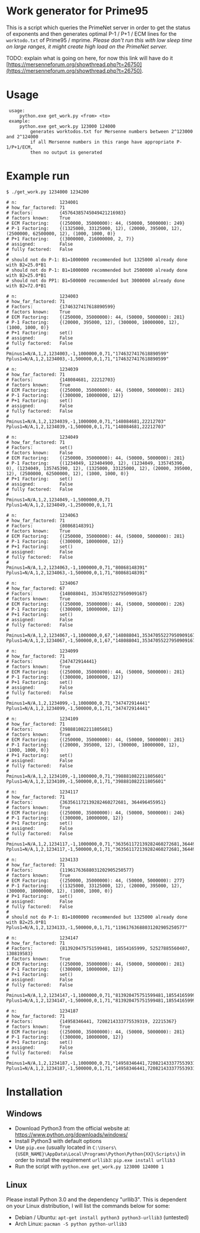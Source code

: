 # Work generator for Prime95
This is a script which queries the PrimeNet server in order to get the status of exponents and then generates optimal P-1 / P+1 / ECM lines for the ```worktodo.txt``` of Prime95 / mprime. 
*Please don't run this with low sleep time on large ranges, it might create high load on the PrimeNet server.*

TODO: explain what is going on here, for now this link will have do it [https://mersenneforum.org/showthread.php?t=26750](https://mersenneforum.org/showthread.php?t=26750).

# Usage

```
 usage:
     python.exe get_work.py <from> <to>
 example:
     python.exe get_work.py 123000 124000
         generates worktodos.txt for Mersenne numbers between 2^123000 and 2^124000
         if all Mersenne numbers in this range have appropriate P-1/P+1/ECM,
         then no output is generated
```

# Example run

```
$ ./get_work.py 1234000 1234200

# n:                1234001
# how_far_factored: 71
# Factors:          {45764385745049421216983}
# factors known:    True
# ECM Factoring:    {(250000, 35000000): 44, (50000, 5000000): 249}
# P-1 Factoring:    {(1325000, 33125000, 12), (20000, 395000, 12), (2500000, 62500000, 12), (1000, 1000, 0)}
# P+1 Factoring:    {(3000000, 216000000, 2, 7)}
# assigned:         False
# fully factored:   False
# 
# should not do P-1: B1=1000000 recommended but 1325000 already done with B2=25.0*B1
# should not do P-1: B1=1000000 recommended but 2500000 already done with B2=25.0*B1
# should not do PP1: B1=500000 recommended but 3000000 already done with B2=72.0*B1

# n:                1234003
# how_far_factored: 71
# Factors:          {1746327417618890599}
# factors known:    True
# ECM Factoring:    {(250000, 35000000): 44, (50000, 5000000): 281}
# P-1 Factoring:    {(20000, 395000, 12), (300000, 10000000, 12), (1000, 1000, 0)}
# P+1 Factoring:    set()
# assigned:         False
# fully factored:   False
# 
Pminus1=N/A,1,2,1234003,-1,1000000,0,71,"1746327417618890599"
Pplus1=N/A,1,2,1234003,-1,500000,0,1,71,"1746327417618890599"

# n:                1234039
# how_far_factored: 71
# Factors:          {148084681, 22212703}
# factors known:    True
# ECM Factoring:    {(250000, 35000000): 44, (50000, 5000000): 281}
# P-1 Factoring:    {(300000, 10000000, 12)}
# P+1 Factoring:    set()
# assigned:         False
# fully factored:   False
# 
Pminus1=N/A,1,2,1234039,-1,1000000,0,71,"148084681,22212703"
Pplus1=N/A,1,2,1234039,-1,500000,0,1,71,"148084681,22212703"

# n:                1234049
# how_far_factored: 71
# Factors:          set()
# factors known:    False
# ECM Factoring:    {(250000, 35000000): 44, (50000, 5000000): 281}
# P-1 Factoring:    {(1234049, 123404900, 12), (1234049, 135745390, 0), (1234049, 135745390, 12), (1325000, 33125000, 12), (20000, 395000, 12), (2500000, 62500000, 12), (1000, 1000, 0)}
# P+1 Factoring:    set()
# assigned:         False
# fully factored:   False
# 
Pminus1=N/A,1,2,1234049,-1,5000000,0,71
Pplus1=N/A,1,2,1234049,-1,2500000,0,1,71

# n:                1234063
# how_far_factored: 71
# Factors:          {80868148391}
# factors known:    True
# ECM Factoring:    {(250000, 35000000): 44, (50000, 5000000): 281}
# P-1 Factoring:    {(300000, 10000000, 12)}
# P+1 Factoring:    set()
# assigned:         False
# fully factored:   False
# 
Pminus1=N/A,1,2,1234063,-1,1000000,0,71,"80868148391"
Pplus1=N/A,1,2,1234063,-1,500000,0,1,71,"80868148391"

# n:                1234067
# how_far_factored: 67
# Factors:          {148088041, 35347055227950909167}
# factors known:    True
# ECM Factoring:    {(250000, 35000000): 44, (50000, 5000000): 226}
# P-1 Factoring:    {(300000, 10000000, 12)}
# P+1 Factoring:    set()
# assigned:         False
# fully factored:   False
# 
Pminus1=N/A,1,2,1234067,-1,1000000,0,67,"148088041,35347055227950909167"
Pplus1=N/A,1,2,1234067,-1,500000,0,1,67,"148088041,35347055227950909167"

# n:                1234099
# how_far_factored: 71
# Factors:          {347472914441}
# factors known:    True
# ECM Factoring:    {(250000, 35000000): 44, (50000, 5000000): 281}
# P-1 Factoring:    {(300000, 10000000, 12)}
# P+1 Factoring:    set()
# assigned:         False
# fully factored:   False
# 
Pminus1=N/A,1,2,1234099,-1,1000000,0,71,"347472914441"
Pplus1=N/A,1,2,1234099,-1,500000,0,1,71,"347472914441"

# n:                1234109
# how_far_factored: 71
# Factors:          {398881082211805601}
# factors known:    True
# ECM Factoring:    {(250000, 35000000): 44, (50000, 5000000): 281}
# P-1 Factoring:    {(20000, 395000, 12), (300000, 10000000, 12), (1000, 1000, 0)}
# P+1 Factoring:    set()
# assigned:         False
# fully factored:   False
# 
Pminus1=N/A,1,2,1234109,-1,1000000,0,71,"398881082211805601"
Pplus1=N/A,1,2,1234109,-1,500000,0,1,71,"398881082211805601"

# n:                1234117
# how_far_factored: 71
# Factors:          {363561172139282460272681, 364496455951}
# factors known:    True
# ECM Factoring:    {(250000, 35000000): 44, (50000, 5000000): 246}
# P-1 Factoring:    {(300000, 10000000, 12)}
# P+1 Factoring:    set()
# assigned:         False
# fully factored:   False
# 
Pminus1=N/A,1,2,1234117,-1,1000000,0,71,"363561172139282460272681,364496455951"
Pplus1=N/A,1,2,1234117,-1,500000,0,1,71,"363561172139282460272681,364496455951"

# n:                1234133
# how_far_factored: 71
# Factors:          {11961763688031202905250577}
# factors known:    True
# ECM Factoring:    {(250000, 35000000): 44, (50000, 5000000): 277}
# P-1 Factoring:    {(1325000, 33125000, 12), (20000, 395000, 12), (300000, 10000000, 12), (1000, 1000, 0)}
# P+1 Factoring:    set()
# assigned:         False
# fully factored:   False
# 
# should not do P-1: B1=1000000 recommended but 1325000 already done with B2=25.0*B1
Pplus1=N/A,1,2,1234133,-1,500000,0,1,71,"11961763688031202905250577"

# n:                1234147
# how_far_factored: 71
# Factors:          {813920475751599481, 18554165999, 52527885560407, 130819583}
# factors known:    True
# ECM Factoring:    {(250000, 35000000): 44, (50000, 5000000): 281}
# P-1 Factoring:    {(300000, 10000000, 12)}
# P+1 Factoring:    set()
# assigned:         False
# fully factored:   False
# 
Pminus1=N/A,1,2,1234147,-1,1000000,0,71,"813920475751599481,18554165999,52527885560407,130819583"
Pplus1=N/A,1,2,1234147,-1,500000,0,1,71,"813920475751599481,18554165999,52527885560407,130819583"

# n:                1234187
# how_far_factored: 71
# Factors:          {14958346441, 7208214333775539319, 22215367}
# factors known:    True
# ECM Factoring:    {(250000, 35000000): 44, (50000, 5000000): 281}
# P-1 Factoring:    {(300000, 10000000, 12)}
# P+1 Factoring:    set()
# assigned:         False
# fully factored:   False
# 
Pminus1=N/A,1,2,1234187,-1,1000000,0,71,"14958346441,7208214333775539319,22215367"
Pplus1=N/A,1,2,1234187,-1,500000,0,1,71,"14958346441,7208214333775539319,22215367"
```
# Installation

## Windows

* Download Python3 from the official website at: https://www.python.org/downloads/windows/
* Install Python3 with default options
* Use ```pip.exe``` (usually located in ```C:\Users\{USER_NAME}\AppData\Local\Programs\Python\Python{XX}\Scripts\```) in order to install the requirement ```urllib3```: ```pip.exe install urllib3```
* Run the script with ```python.exe get_work.py 123000 124000 1```

## Linux

Please install Python 3.0 and the dependency "urllib3". This is dependent on your Linux distribution, I will list the commands below for some:

* Debian / Ubuntu: ```apt-get install python3 python3-urllib3``` (untested)
* Arch Linux: ```pacman -S python python-urllib3```
